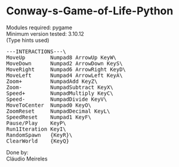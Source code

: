 # Conway-s-Game-of-Life-Python

Modules required: pygame\
Minimum version tested: 3.10.12\
(Type hints used)

<pre>
---INTERACTIONS---\
MoveUp        Numpad8 ArrowUp KeyW\
MoveDown      Numpad2 ArrowDown KeyS\
MoveRight     Numpad6 ArrowRight KeyD\
MoveLeft      Numpad4 ArrowLeft KeyA\
Zoom+         NumpadAdd KeyZ\
Zoom-         NumpadSubtract KeyX\
Speed+        NumpadMultiply KeyC\
Speed-        NumpadDivide KeyV\
MoveToCenter  Numpad0 KeyO\
ZoomReset     NumpadDecimal KeyL\
SpeedReset    Numpad1 KeyF\
Pause/Play    KeyP\
Run1Iteration KeyI\
RandomSpawn   {KeyR}\
ClearWorld    {KeyQ}
</pre>

Done by:\
Cláudio Meireles
